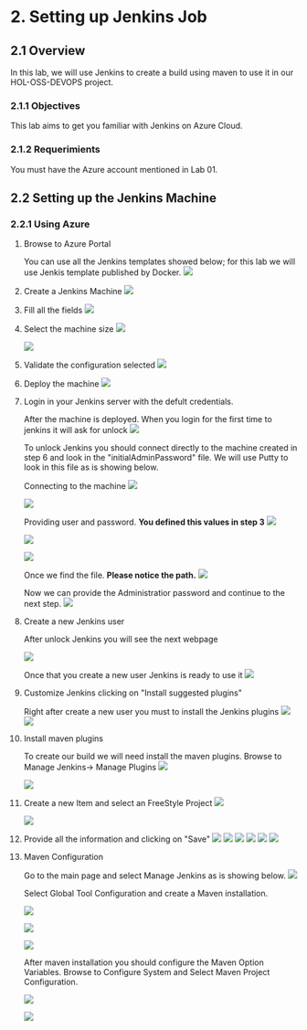 # 2. Setting up Jenkins Job

## 2.1 Overview
In this lab, we will use Jenkins to create a build using maven to use it in our HOL-OSS-DEVOPS project.

### 2.1.1 Objectives
This lab aims to get you familiar with Jenkins on Azure Cloud.

### 2.1.2 Requerimients
You must have the Azure account mentioned in Lab 01.

## 2.2 Setting up the Jenkins Machine
### 2.2.1 Using Azure

1. Browse to Azure Portal

   You can use all the Jenkins templates showed below; for this lab we will use Jenkis template published by Docker.
   ![](./images/2.2.i001.png)

2. Create a Jenkins Machine
![](./images/2.2.i002.png)

3. Fill all the fields
![](./images/2.2.i003.png)

4. Select the machine size
![](./images/2.2.i004.png) 

   ![](./images/2.2.i005.png)

5. Validate the configuration selected
![](./images/2.2.i006.png)

6. Deploy the machine
![](./images/2.2.i008.png)

7. Login in your Jenkins server with the defult credentials.
   
   After the machine is deployed. When you login for the first time to jenkins it will ask for unlock
   ![](./images/2.2.i009.png)

   To unlock Jenkins you should connect directly to the machine created in step 6 and look in the "initialAdminPassword" file. We will use Putty to look in this file as is showing below.
   
   Connecting to the machine
   ![](./images/2.2.i010.png)

   ![](./images/2.2.i011.png)
   
   Providing user and password. **You defined this values in step 3**
   ![](./images/2.2.i012.png)

   ![](./images/2.2.i013.png)

   ![](./images/2.2.i014.png)

   Once we find the file. **Please notice the path.**
  ![](./images/2.2.i015.png)

   Now we can provide the Administratior password and continue to the next step.
  ![](./images/2.2.i016.png)

8. Create a new Jenkins user

   After unlock Jenkins you will see the next webpage

   ![](./images/2.2.i019.png)

   Once that you create a new user Jenkins is ready to use it
   ![](./images/2.2.i020.png)

9. Customize Jenkins clicking on "Install suggested plugins"

   Right after create a new user you must to install the Jenkins plugins
![](./images/2.2.i017.png)
![](./images/2.2.i018.png)

10. Install maven plugins
   
      To create our build we will need install the maven plugins. Browse to Manage Jenkins-> Manage Plugins
   ![](./images/2.2.i022.png)

     ![](./images/2.2.i023.png)

11. Create a new Item and select an FreeStyle Project
![](./images/2.2.i024.png)

      ![](./images/2.2.i025.png)

12. Provide all the information and clicking on "Save"
![](./images/2.2.i026.PNG)
![](./images/2.2.i027.PNG)
![](./images/2.2.i028.PNG)
![](./images/2.2.i029.PNG)
![](./images/2.2.i030.PNG)
![](./images/2.2.i031.PNG)

13. Maven Configuration

      Go to the main page and select Manage Jenkins as is showing below.
![](./images/2.2.i031.PNG)

    Select Global Tool Configuration and create a Maven installation.

    ![](./images/2.2.i032.PNG)

    ![](./images/2.2.i033.PNG)

    ![](./images/2.2.i034.PNG)

    After maven installation you should configure the Maven Option Variables.
    Browse to Configure System and Select Maven Project Configuration.

     ![](./images/2.2.i035.PNG)

    ![](./images/2.2.i036.PNG)


